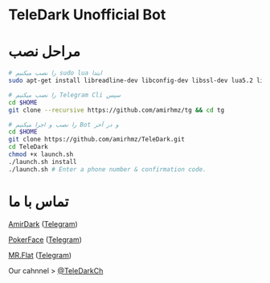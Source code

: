 TeleDark Unofficial Bot
============

**مراحل نصب**
============

```bash
# را نصب میکنیم sudo lua ابتدا
sudo apt-get install libreadline-dev libconfig-dev libssl-dev lua5.2 liblua5.2-dev libevent-dev make unzip git redis-server g++ libjansson-dev libpython-dev expat libexpat1-dev
```

```bash
# را نصب میکنیم Telegram Cli سپس
cd $HOME
git clone --recursive https://github.com/amirhmz/tg && cd tg
```

```bash
# را نصب و اجرا میکنیم Bot و در آخر
cd $HOME
git clone https://github.com/amirhmz/TeleDark.git
cd TeleDark
chmod +x launch.sh
./launch.sh install
./launch.sh # Enter a phone number & confirmation code.
```

تماس با ما
================

[AmirDark](https://github.com/amirhmz) ([Telegram](https://telegram.me/AmirDark))

[PokerFace](http://github.com/MojtabaMonfared) ([Telegram](https://telegram.me/PokerFace_Dev))

[MR.Flat](http://github.com/telergybot) ([Telegram](https://telegram.me/mr_flat))

Our cahnnel > [@TeleDarkCh](https://telegram.me/teledarkch)
